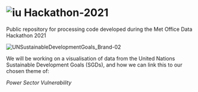 # ![iu](https://user-images.githubusercontent.com/16366104/111283415-016a5080-8637-11eb-9c7e-41b68b8f8b08.png)    Hackathon-2021 


Public repository for processing code developed during the Met Office Data Hackathon 2021

![UNSustainableDevelopmentGoals_Brand-02](https://user-images.githubusercontent.com/16366104/111283164-bbad8800-8636-11eb-99f8-70c14535a747.png)

We will be working on a visualisation of data from the United Nations Sustainable Development Goals (SGDs), and how we can link this to our chosen theme of:

*Power Sector Vulnerability*
